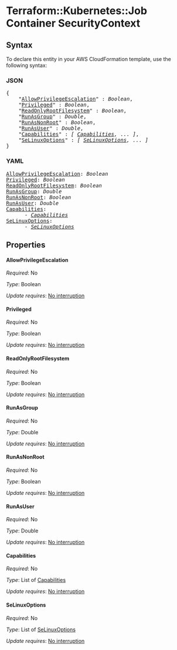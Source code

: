 # Terraform::Kubernetes::Job Container SecurityContext

## Syntax

To declare this entity in your AWS CloudFormation template, use the following syntax:

### JSON

<pre>
{
    "<a href="#allowprivilegeescalation" title="AllowPrivilegeEscalation">AllowPrivilegeEscalation</a>" : <i>Boolean</i>,
    "<a href="#privileged" title="Privileged">Privileged</a>" : <i>Boolean</i>,
    "<a href="#readonlyrootfilesystem" title="ReadOnlyRootFilesystem">ReadOnlyRootFilesystem</a>" : <i>Boolean</i>,
    "<a href="#runasgroup" title="RunAsGroup">RunAsGroup</a>" : <i>Double</i>,
    "<a href="#runasnonroot" title="RunAsNonRoot">RunAsNonRoot</a>" : <i>Boolean</i>,
    "<a href="#runasuser" title="RunAsUser">RunAsUser</a>" : <i>Double</i>,
    "<a href="#capabilities" title="Capabilities">Capabilities</a>" : <i>[ <a href="container-securitycontext-capabilities.md">Capabilities</a>, ... ]</i>,
    "<a href="#selinuxoptions" title="SeLinuxOptions">SeLinuxOptions</a>" : <i>[ <a href="container-securitycontext-selinuxoptions.md">SeLinuxOptions</a>, ... ]</i>
}
</pre>

### YAML

<pre>
<a href="#allowprivilegeescalation" title="AllowPrivilegeEscalation">AllowPrivilegeEscalation</a>: <i>Boolean</i>
<a href="#privileged" title="Privileged">Privileged</a>: <i>Boolean</i>
<a href="#readonlyrootfilesystem" title="ReadOnlyRootFilesystem">ReadOnlyRootFilesystem</a>: <i>Boolean</i>
<a href="#runasgroup" title="RunAsGroup">RunAsGroup</a>: <i>Double</i>
<a href="#runasnonroot" title="RunAsNonRoot">RunAsNonRoot</a>: <i>Boolean</i>
<a href="#runasuser" title="RunAsUser">RunAsUser</a>: <i>Double</i>
<a href="#capabilities" title="Capabilities">Capabilities</a>: <i>
      - <a href="container-securitycontext-capabilities.md">Capabilities</a></i>
<a href="#selinuxoptions" title="SeLinuxOptions">SeLinuxOptions</a>: <i>
      - <a href="container-securitycontext-selinuxoptions.md">SeLinuxOptions</a></i>
</pre>

## Properties

#### AllowPrivilegeEscalation

_Required_: No

_Type_: Boolean

_Update requires_: [No interruption](https://docs.aws.amazon.com/AWSCloudFormation/latest/UserGuide/using-cfn-updating-stacks-update-behaviors.html#update-no-interrupt)

#### Privileged

_Required_: No

_Type_: Boolean

_Update requires_: [No interruption](https://docs.aws.amazon.com/AWSCloudFormation/latest/UserGuide/using-cfn-updating-stacks-update-behaviors.html#update-no-interrupt)

#### ReadOnlyRootFilesystem

_Required_: No

_Type_: Boolean

_Update requires_: [No interruption](https://docs.aws.amazon.com/AWSCloudFormation/latest/UserGuide/using-cfn-updating-stacks-update-behaviors.html#update-no-interrupt)

#### RunAsGroup

_Required_: No

_Type_: Double

_Update requires_: [No interruption](https://docs.aws.amazon.com/AWSCloudFormation/latest/UserGuide/using-cfn-updating-stacks-update-behaviors.html#update-no-interrupt)

#### RunAsNonRoot

_Required_: No

_Type_: Boolean

_Update requires_: [No interruption](https://docs.aws.amazon.com/AWSCloudFormation/latest/UserGuide/using-cfn-updating-stacks-update-behaviors.html#update-no-interrupt)

#### RunAsUser

_Required_: No

_Type_: Double

_Update requires_: [No interruption](https://docs.aws.amazon.com/AWSCloudFormation/latest/UserGuide/using-cfn-updating-stacks-update-behaviors.html#update-no-interrupt)

#### Capabilities

_Required_: No

_Type_: List of <a href="container-securitycontext-capabilities.md">Capabilities</a>

_Update requires_: [No interruption](https://docs.aws.amazon.com/AWSCloudFormation/latest/UserGuide/using-cfn-updating-stacks-update-behaviors.html#update-no-interrupt)

#### SeLinuxOptions

_Required_: No

_Type_: List of <a href="container-securitycontext-selinuxoptions.md">SeLinuxOptions</a>

_Update requires_: [No interruption](https://docs.aws.amazon.com/AWSCloudFormation/latest/UserGuide/using-cfn-updating-stacks-update-behaviors.html#update-no-interrupt)

